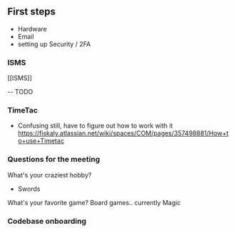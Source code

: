 

## First steps 

- Hardware 
-  Email
- setting up Security / 2FA 

### ISMS 

[[ISMS]]

-- TODO 

### TimeTac 

- Confusing still, have to figure out how to work with it https://fiskaly.atlassian.net/wiki/spaces/COM/pages/357498881/How+to+use+Timetac 


### Questions for the meeting 


What's your craziest hobby? 
- Swords

What's your favorite game? 
Board games.. currently Magic 

### Codebase onboarding 

